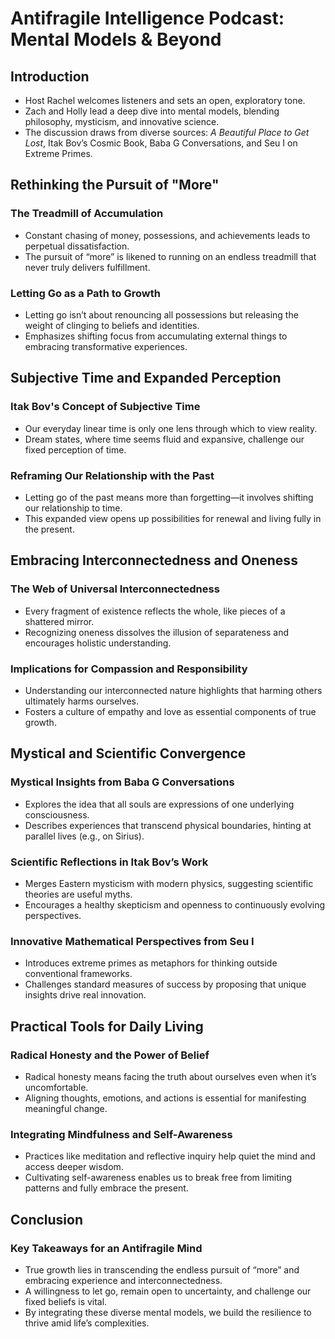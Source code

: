 # Antifragile Intelligence Podcast: Mental Models & Beyond

## Introduction
- Host Rachel welcomes listeners and sets an open, exploratory tone.
- Zach and Holly lead a deep dive into mental models, blending philosophy, mysticism, and innovative science.
- The discussion draws from diverse sources: *A Beautiful Place to Get Lost*, Itak Bov’s Cosmic Book, Baba G Conversations, and Seu I on Extreme Primes.

## Rethinking the Pursuit of "More"
### The Treadmill of Accumulation
- Constant chasing of money, possessions, and achievements leads to perpetual dissatisfaction.
- The pursuit of “more” is likened to running on an endless treadmill that never truly delivers fulfillment.
  
### Letting Go as a Path to Growth
- Letting go isn’t about renouncing all possessions but releasing the weight of clinging to beliefs and identities.
- Emphasizes shifting focus from accumulating external things to embracing transformative experiences.

## Subjective Time and Expanded Perception
### Itak Bov's Concept of Subjective Time
- Our everyday linear time is only one lens through which to view reality.
- Dream states, where time seems fluid and expansive, challenge our fixed perception of time.
  
### Reframing Our Relationship with the Past
- Letting go of the past means more than forgetting—it involves shifting our relationship to time.
- This expanded view opens up possibilities for renewal and living fully in the present.

## Embracing Interconnectedness and Oneness
### The Web of Universal Interconnectedness
- Every fragment of existence reflects the whole, like pieces of a shattered mirror.
- Recognizing oneness dissolves the illusion of separateness and encourages holistic understanding.
  
### Implications for Compassion and Responsibility
- Understanding our interconnected nature highlights that harming others ultimately harms ourselves.
- Fosters a culture of empathy and love as essential components of true growth.

## Mystical and Scientific Convergence
### Mystical Insights from Baba G Conversations
- Explores the idea that all souls are expressions of one underlying consciousness.
- Describes experiences that transcend physical boundaries, hinting at parallel lives (e.g., on Sirius).
  
### Scientific Reflections in Itak Bov’s Work
- Merges Eastern mysticism with modern physics, suggesting scientific theories are useful myths.
- Encourages a healthy skepticism and openness to continuously evolving perspectives.
  
### Innovative Mathematical Perspectives from Seu I
- Introduces extreme primes as metaphors for thinking outside conventional frameworks.
- Challenges standard measures of success by proposing that unique insights drive real innovation.

## Practical Tools for Daily Living
### Radical Honesty and the Power of Belief
- Radical honesty means facing the truth about ourselves even when it’s uncomfortable.
- Aligning thoughts, emotions, and actions is essential for manifesting meaningful change.
  
### Integrating Mindfulness and Self-Awareness
- Practices like meditation and reflective inquiry help quiet the mind and access deeper wisdom.
- Cultivating self-awareness enables us to break free from limiting patterns and fully embrace the present.

## Conclusion
### Key Takeaways for an Antifragile Mind
- True growth lies in transcending the endless pursuit of “more” and embracing experience and interconnectedness.
- A willingness to let go, remain open to uncertainty, and challenge our fixed beliefs is vital.
- By integrating these diverse mental models, we build the resilience to thrive amid life’s complexities.

